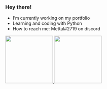 ### Hey there!

-  I’m currently working on my portfolio
-  Learning and coding with Python 
-  How to reach me: Mettal#2719 on discord

  <a href="https://github.com/rafaballerini">
  <img height="150em" src="https://github-readme-stats.vercel.app/api?username=Mettal2000&show_icons=true&theme=dracula&include_all_commits=true&count_private=true"/>
  <img height="150em" src="https://github-readme-stats.vercel.app/api/top-langs/?username=Mettal2000&layout=compact&langs_count=7&theme=dracula"/>
</div>
